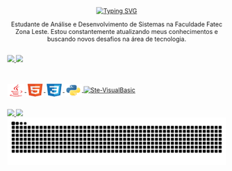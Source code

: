 <div align="center">
  <a href="https://git.io/typing-svg">
    <img src="https://readme-typing-svg.demolab.com?font=Fira+Code&weight=500&size=22&pause=1000&color=FF00F6&center=true&vCenter=true&random=false&width=524&lines=%E2%8A%B9+Oi,+eu+sou+a+Stephani!+%CB%99%E1%B5%95%CB%99+%E2%8A%B9+" alt="Typing SVG">
  </a>
</div>

<p align="center">Estudante de Análise e Desenvolvimento de Sistemas na Faculdade Fatec Zona Leste.
Estou constantemente atualizando meus conhecimentos e buscando novos desafios na área de tecnologia. 

##

<div>
  <a href="https://github.com/stephanimelo/stephanimelo">
  <img width="48%" src="https://github-readme-stats.vercel.app/api?username=stephanimelo&show_icons=true&theme=dracula&include_all_commits=true&count_private=true"/>
  <img width="48%" src="https://github-readme-stats.vercel.app/api/top-langs/?username=stephanimelo&layout=compact&langs_count=16&theme=dracula"/>
</div>

##

<div style="display: inline_block"><br>
  <img align="center" alt="Ste-Java" height="30" width="40" src="https://raw.githubusercontent.com/devicons/devicon/master/icons/java/java-plain.svg">
  <img align="center" alt="Ste-HTML" height="30" width="40" src="https://raw.githubusercontent.com/devicons/devicon/master/icons/html5/html5-original.svg">
  <img align="center" alt="Ste-CSS" height="30" width="40" src="https://raw.githubusercontent.com/devicons/devicon/master/icons/css3/css3-original.svg">
  <img align="center" alt="Ste-Python" height="30" width="40" src="https://raw.githubusercontent.com/devicons/devicon/master/icons/python/python-original.svg">
  <img align="center" alt="Ste-VisualBasic" height="30" width="40" src="https://cdn.jsdelivr.net/gh/devicons/devicon@latest/icons/visualbasic/visualbasic-original.svg" />
          
</div>
  
  ##
 
<div> 
  <a href = "mailto:stephanimelo16@gmail.com"><img src=https://img.shields.io/badge/Gmail-D14836?style=for-the-badge&logo=gmail&logoColor=white
<div>
  <a href="https://www.linkedin.com/in/stephani-melo-77a3482b7/" target="_blank"><img src="https://img.shields.io/badge/-LinkedIn-%230077B5?style=for-the-badge&logo=linkedin&logoColor=white" target="_blank"></a> 
  
</div>

<picture align="center">
  <source media="(prefers-color-scheme: dark)" srcset="https://raw.githubusercontent.com/stephanimelo/stephanimelo/output/github-contribution-grid-snake-dark.svg">
  <source media="(prefers-color-scheme: light)" srcset="https://raw.githubusercontent.com/stephanimelo/stephanimelo/output/github-contribution-grid-snake-dark.svg">
  <img align="center" alt="github contribution grid snake animation" src="https://raw.githubusercontent.com/stephanimelo/stephanimelo/output/github-contribution-grid-snake.svg">
</picture>
